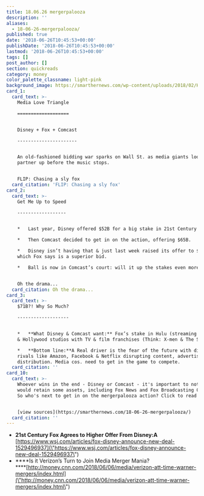 ```yaml
---
title: 18.06.26 mergerpalooza
description: ''
aliases:
  - 18-06-26-mergerpalooza/
published: true
date: '2018-06-26T10:45:53+00:00'
publishDate: '2018-06-26T10:45:53+00:00'
lastmod: '2018-06-26T10:45:53+00:00'
tags: []
post_author: []
section: quickreads
category: money
color_palette_classname: light-pink
background_image: https://smarthernews.com/wp-content/uploads/2018/02/Hearts-360x360.jpg
card_1:
  card_text: >-
    Media Love Triangle

    ===================


    Disney + Fox + Comcast

    ----------------------


    An old-fashioned bidding war sparks on Wall St. as media giants look to
    partner up before the music stops.


    FLIP: Chasing a sly fox
  card_citation: 'FLIP: Chasing a sly fox'
card_2:
  card_text: >-
    Get Me Up to Speed

    ------------------


    *   Last year, Disney offered $52B for a big stake in 21st Century Fox.

    *   Then Comcast decided to get in on the action, offering $65B.

    *   Disney isn’t having that & just last week raised its offer to $71B,
    which Fox says is a superior bid.

    *   Ball is now in Comcast’s court: will it up the stakes even more?


    Oh the drama...
  card_citation: Oh the drama...
card_3:
  card_text: >-
    $71B?! Why So Much?

    -------------------


    *   **What Disney & Comcast want:** Fox’s stake in Hulu (streaming service)
    & Hollywood studios with TV & film franchises (Think: X-men & The Simpsons).

    *   **Bottom line:**A Real driver is the fear of the future with digital
    rivals like Amazon, Facebook & Netflix disrupting content, advertising &
    distribution. Media cos. need to get in the game to compete.
  card_citation: ''
card_10:
  card_text: >-
    Whoever wins in the end - Disney or Comcast - it's important to note Fox
    would retain some assets, including Fox News and Fox Broadcasting Company.
    So who's next to get in on the mergerpalooza action? Click to read more.


    [view sources](https://smarthernews.com/18-06-26-mergerpalooza/)
  card_citation: ''
---
```

*   **21st Century Fox Agrees to Higher Offer From Disney:A**  
    [https://www.wsj.com/articles/fox-disney-announce-new-deal-1529496937](\"https://www.wsj.com/articles/fox-disney-announce-new-deal-1529496937\")
*   ****Is it Verizon’s Turn to Join Media Merger Mania?  
    ****[http://money.cnn.com/2018/06/06/media/verizon-att-time-warner-mergers/index.html](\"http://money.cnn.com/2018/06/06/media/verizon-att-time-warner-mergers/index.html\")